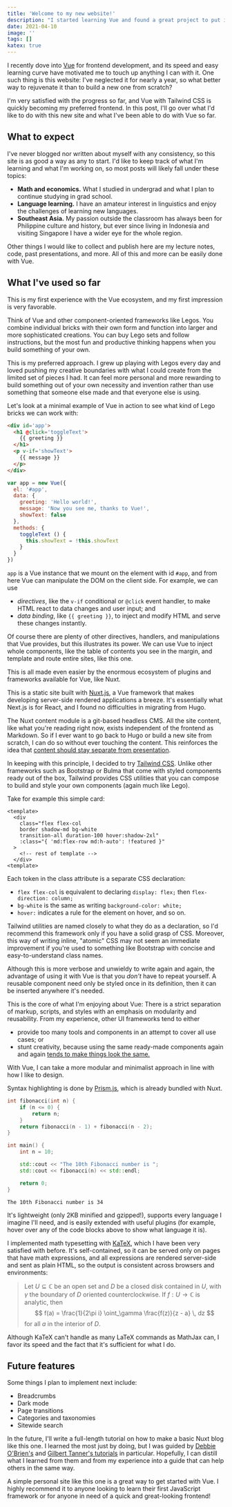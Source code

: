 ```yaml
---
title: 'Welcome to my new website!'
description: "I started learning Vue and found a great project to put it into practice: Rebuilding my website. Here, I'll outline my intentions for this new site and talk a bit about what I've learned so far."
date: 2021-04-10
image: ''
tags: []
katex: true
---
```


I recently dove into [Vue](https://vuejs.org/) for frontend development, and its speed and easy learning curve have motivated me to touch up anything I can with it.
One such thing is this website: I've neglected it for nearly a year, so what better way to rejuvenate it than to build a new one from scratch?

I'm very satisfied with the progress so far, and Vue with Tailwind CSS is quickly becoming my preferred frontend.
In this post, I'll go over what I'd like to do with this new site and what I've been able to do with Vue so far.

## What to expect

I've never blogged nor written about myself with any consistency, so this site is as good a way as any to start.
I'd like to keep track of what I'm learning and what I'm working on, so most posts will likely fall under these topics:

- **Math and economics.** What I studied in undergrad and what I plan to continue studying in grad school.
- **Language learning.** I have an amateur interest in linguistics and enjoy the challenges of learning new languages.
- **Southeast Asia.** My passion outside the classroom has always been for Philippine culture and history, but ever since living in Indonesia and visiting Singapore I have a wider eye for the whole region.

<v-img src='san-isidro.jpg' caption="Hiking in San Isidro, Rizal, 2017. One thing I'd like to finally write about are my thoughts from living in the Philippines and Indonesia."></v-img>

Other things I would like to collect and publish here are my lecture notes, code, past presentations, and more.
All of this and more can be easily done with Vue.

## What I've used so far

This is my first experience with the Vue ecosystem, and my first impression is very favorable.

Think of Vue and other component-oriented frameworks like Legos.
You combine individual bricks with their own form and function into larger and more sophisticated creations.
You can buy Lego sets and follow instructions, but the most fun and productive thinking happens when you build something of your own.

This is my preferred approach.
I grew up playing with Legos every day and loved pushing my creative boundaries with what I could create from the limited set of pieces I had.
It can feel more personal and more rewarding to build something out of your own necessity and invention rather than use something that someone else made and that everyone else is using.

Let's look at a minimal example of Vue in action to see what kind of Lego bricks we can work with:

```html
<div id='app'>
  <h1 @click='toggleText'>
    {{ greeting }}
  </h1>
  <p v-if='showText'>
    {{ message }}
  </p>
</div>
```

```js
var app = new Vue({
  el: '#app',
  data: {
    greeting: 'Hello world!',
    message: 'Now you see me, thanks to Vue!',
    showText: false
  },
  methods: {
    toggleText () {
      this.showText = !this.showText
    }
  }
})
```

`app` is a Vue instance that we mount on the element with id `#app`, and from here Vue can manipulate the DOM on the client side.
For example, we can use

- _directives_, like the `v-if` conditional or `@click` event handler, to make HTML react to data changes and user input; and
- _data binding_, like `{{ greeting }}`, to inject and modify HTML and serve these changes instantly.

<v-img src='vue-example.gif' caption="Clicking on the header text fires toggleText, which flips the value of showText to create or destroy the message text."></v-img>

Of course there are plenty of other directives, handlers, and manipulations that Vue provides, but this illustrates its power.
We can use Vue to inject whole components, like the table of contents you see in the margin, and template and route entire sites, like this one.

This is all made even easier by the enormous ecosystem of plugins and frameworks available for Vue, like Nuxt.

<HorizontalRule></HorizontalRule>

This is a static site built with [Nuxt.js](https://nuxtjs.org/), a Vue framework that makes developing server-side rendered applications a breeze.
It's essentially what Next.js is for React, and I found no difficulties in migrating from Hugo.

The Nuxt content module is a git-based headless CMS.
All the site content, like what you're reading right now, exists independent of the frontend as Markdown.
So if I ever want to go back to Hugo or build a new site from scratch, I can do so without ever touching the content.
This reinforces the idea that [content should stay separate from presentation](https://en.wikipedia.org/wiki/Separation_of_content_and_presentation).

In keeping with this principle, I decided to try [Tailwind CSS](https://tailwindcss.com/).
Unlike other frameworks such as Bootstrap or Bulma that come with styled components ready out of the box, Tailwind provides CSS utilities that you can compose to build and style your own components (again much like Lego).

Take for example this simple card:

```vue
<template>
  <div
    class="flex flex-col
    border shadow-md bg-white
    transition-all duration-100 hover:shadow-2xl"
    :class="{ 'md:flex-row md:h-auto': !featured }"
  >
    <!-- rest of template -->
  </div>
<template>
```

<v-img src='card-example.png'></v-img>

Each token in the class attribute is a separate CSS declaration:

- `flex flex-col` is equivalent to declaring `display: flex;` then `flex-direction: column;`
- `bg-white` is the same as writing `background-color: white;`
- `hover:` indicates a rule for the element on hover, and so on.

Tailwind utilities are named closely to what they do as a declaration, so I'd recommend this framework only if you have a solid grasp of CSS.
Moreover, this way of writing inline, "atomic" CSS may not seem an immediate improvement if you're used to something like Bootstrap with concise and easy-to-understand class names.

Although this is more verbose and unwieldy to write again and again, the advantage of using it with Vue is that you _don't_ have to repeat yourself.
A reusable component need only be styled once in its definition, then it can be inserted anywhere it's needed.

This is the core of what I'm enjoying about Vue: There is a strict separation of markup, scripts, and styles with an emphasis on modularity and reusability.
From my experience, other UI frameworks tend to either

- provide too many tools and components in an attempt to cover all use cases; or
- stunt creativity, because using the same ready-made components again and again [tends to make things look the same.](https://www.dagusa.com/)

With Vue, I can take a more modular and minimalist approach in line with how I like to design.

<HorizontalRule></HorizontalRule>

Syntax highlighting is done by [Prism.js](https://prismjs.com/), which is already bundled with Nuxt.

```cpp
int fibonacci(int n) {
    if (n <= 0) {
        return n;
    }
    return fibonacci(n - 1) + fibonacci(n - 2);
}

int main() {
    int n = 10;

    std::cout << "The 10th Fibonacci number is ";
    std::cout << fibonacci(n) << std::endl;

    return 0;
}
```

```text
The 10th Fibonacci number is 34
```

It's lightweight (only 2KB minified and gzipped!), supports every language I imagine I'll need, and is easily extended with useful plugins (for example, hover over any of the code blocks above to show what language it is).

I implemented math typesetting with [KaTeX](https://katex.org/), which I have been very satisfied with before.
It's self-contained, so it can be served only on pages that have math expressions, and all expressions are rendered server-side and sent as plain HTML, so the output is consistent across browsers and environments:

> Let $U \subseteq \mathbb{C}$ be an open set and $D$ be a closed disk contained in $U$, with $\gamma$ the boundary of $D$ oriented counterclockwise.
> If $f: U \rightarrow \mathbb{C}$ is analytic, then
> $$
> f(a) = \frac{1}{2\pi i} \oint_\gamma \frac{f(z)}{z - a} \, dz
> $$
> for all $a$ in the interior of $D$.

Although KaTeX can't handle as many LaTeX commands as MathJax can, I favor its speed and the fact that it's sufficient for what I do.

## Future features

Some things I plan to implement next include:

- Breadcrumbs
- Dark mode
- Page transitions
- Categories and taxonomies
- Sitewide search

In the future, I'll write a full-length tutorial on how to make a basic Nuxt blog like this one.
I learned the most just by doing, but I was guided by [Debbie O'Brien's](https://nuxtjs.org/blog/creating-blog-with-nuxt-content/) and [Gilbert Tanner's tutorials](https://gilberttanner.com/blog/creating-a-blog-with-nuxt-content) in particular.
Hopefully, I can distill what I learned from them and from my experience into a guide that can help others in the same way.

<HorizontalRule></HorizontalRule>

A simple personal site like this one is a great way to get started with Vue.
I highly recommend it to anyone looking to learn their first JavaScript framework or for anyone in need of a quick and great-looking frontend!

